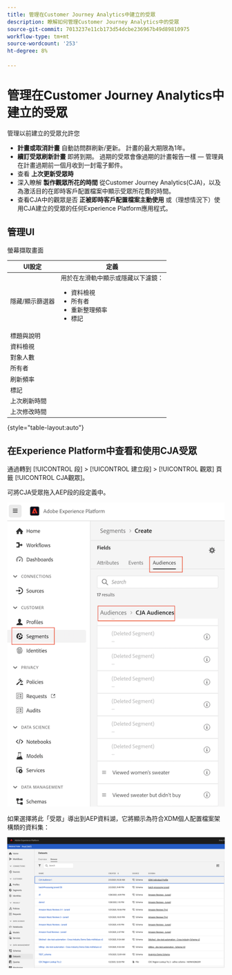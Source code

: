 ```yaml
---
title: 管理在Customer Journey Analytics中建立的受眾
description: 瞭解如何管理Customer Journey Analytics中的受眾
source-git-commit: 7013237e11cb173d54dcbe236967b49d89810975
workflow-type: tm+mt
source-wordcount: '253'
ht-degree: 8%

---
```



# 管理在Customer Journey Analytics中建立的受眾

管理以前建立的受眾允許您

* **計畫或取消計畫** 自動訪問群刷新/更新。 計畫的最大期限為1年。
* **續訂受眾刷新計畫** 即將到期。 過期的受眾會像過期的計畫報告一樣 — 管理員在計畫過期前一個月收到一封電子郵件。
* 查看 **上次更新受眾時**
* 深入瞭解 **製作觀眾所花的時間** 從Customer Journey Analytics(CJA)，以及為激活目的在即時客戶配置檔案中顯示受眾所花費的時間。
* 查看CJA中的觀眾是否 **正被即時客戶配置檔案主動使用** 或（理想情況下）使用CJA建立的受眾的任何Experience Platform應用程式。

## 管理UI

螢幕擷取畫面

| UI設定 | 定義 |
| --- | --- |
| 隱藏/顯示篩選器 | 用於在左滑軌中顯示或隱藏以下濾鏡： <ul><li>資料檢視</li><li>所有者</li><li>重新整理頻率</li><li>標記</li></ul> |
| 標題與說明 |  |
| 資料檢視 |
| 對象人數 |  |
| 所有者 |  |
| 刷新頻率 |  |
| 標記 |  |
| 上次刷新時間 |  |
| 上次修改時間 |  |

{style=&quot;table-layout:auto&quot;}

## 在Experience Platform中查看和使用CJA受眾

通過轉到 [!UICONTROL 段] > [!UICONTROL 建立段] > [!UICONTROL 觀眾] 頁籤 [!UICONTROL CJA觀眾]。

可將CJA受眾拖入AEP段的段定義中。

![](assets/audiences-aep.png)

如果選擇將此「受眾」導出到AEP資料湖，它將顯示為符合XDM個人配置檔案架構類的資料集：

![](assets/aep-datalake.png)

